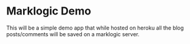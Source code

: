 Marklogic Demo
=========
This will be a simple demo app that while hosted on heroku all the blog posts/comments will be saved on a marklogic server. 
